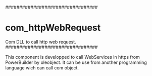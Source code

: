 
#################################
# com_httpWebRequest
Com DLL to call http web request.
#################################

This component is developped to call WebServices in https from PowerBuilder by oleobject.
It can be use from another programming language wich can call com object.
